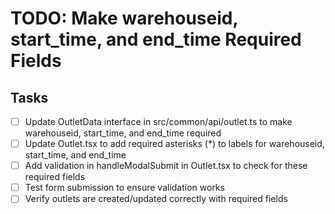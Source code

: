 # TODO: Make warehouseid, start_time, and end_time Required Fields

## Tasks
- [ ] Update OutletData interface in src/common/api/outlet.ts to make warehouseid, start_time, and end_time required
- [ ] Update Outlet.tsx to add required asterisks (*) to labels for warehouseid, start_time, and end_time
- [ ] Add validation in handleModalSubmit in Outlet.tsx to check for these required fields
- [ ] Test form submission to ensure validation works
- [ ] Verify outlets are created/updated correctly with required fields
